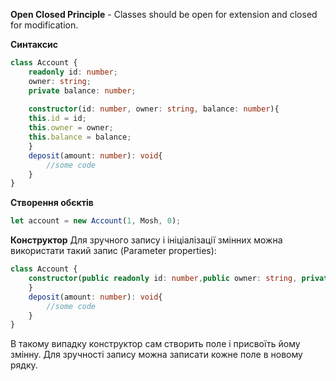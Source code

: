 **Open Closed Principle** - Classes should be open for extension
and closed for modification.

**Синтаксис**
```typeScript
class Account {
	readonly id: number;
	owner: string;
	private balance: number;
	
	constructor(id: number, owner: string, balance: number){
	this.id = id;
	this.owner = owner;
	this.balance = balance;
	}
	deposit(amount: number): void{
		//some code
	}
}
```

**Створення обєктів**
```typeScript
let account = new Account(1, Mosh, 0);
```

**Конструктор**
Для зручного запису і ініціалізації змінних можна використати такий запис (Parameter properties):
```typeScript
class Account {  
    constructor(public readonly id: number,public owner: string, private balance: number){  
    }  
    deposit(amount: number): void{  
        //some code  
    }  
}
```
В такому випадку конструктор сам створить поле і присвоїть йому змінну.
Для зручності запису можна записати кожне поле в новому рядку.


